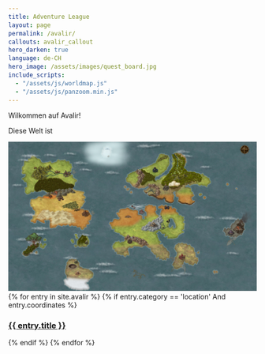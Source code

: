 ```yaml
---
title: Adventure League
layout: page
permalink: /avalir/
callouts: avalir_callout
hero_darken: true
language: de-CH
hero_image: /assets/images/quest_board.jpg
include_scripts:
  - "/assets/js/worldmap.js"
  - "/assets/js/panzoom.min.js"
---
```

Wilkommen auf Avalir!

Diese Welt ist

<div id="container" >
  <div id="world_map" class="world_map_container" >
    <img src="/assets/images/avalir/avalir_world_map.jpg" />
    {% for entry in site.avalir %}
    {% if entry.category == 'location' And entry.coordinates %}
    <div class="world_map_link" style="top: {{ entry.coordinates[1] | divided_by: 2458.0 | times: 100.0 }}%; left: {{ entry.coordinates[0] | divided_by: 4096.0 | times: 100.0 }}%;">
    <!-- <div class="world_map_link" style="top: 10%; left: 10%;"> -->
      <p>
        <a href="{{ entry.url }}"><h3>{{ entry.title }}</h3></a>
      </p>
    </div>
    {% endif %}
    {% endfor %}
  </div>
</div>
